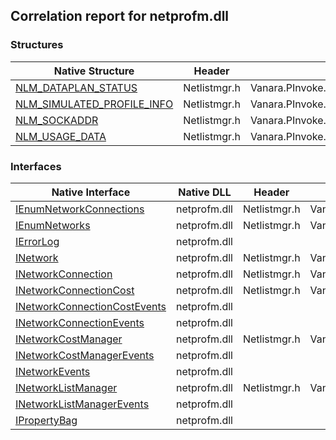 ## Correlation report for netprofm.dll
### Structures
Native Structure | Header | Managed Structure
---- | ---- | ----
[NLM_DATAPLAN_STATUS](https://www.google.com/search?num=5&q=NLM_DATAPLAN_STATUS+site%3Amsdn.microsoft.com) | Netlistmgr.h | Vanara.PInvoke.NetListMgr+NLM_DATAPLAN_STATUS
[NLM_SIMULATED_PROFILE_INFO](https://www.google.com/search?num=5&q=NLM_SIMULATED_PROFILE_INFO+site%3Amsdn.microsoft.com) | Netlistmgr.h | Vanara.PInvoke.NetListMgr+NLM_SIMULATED_PROFILE_INFO
[NLM_SOCKADDR](https://www.google.com/search?num=5&q=NLM_SOCKADDR+site%3Amsdn.microsoft.com) | Netlistmgr.h | Vanara.PInvoke.NetListMgr+NLM_SOCKADDR
[NLM_USAGE_DATA](https://www.google.com/search?num=5&q=NLM_USAGE_DATA+site%3Amsdn.microsoft.com) | Netlistmgr.h | Vanara.PInvoke.NetListMgr+NLM_USAGE_DATA
### Interfaces
Native Interface | Native DLL | Header | Managed Interface
---- | ---- | ---- | ----
[IEnumNetworkConnections](https://www.google.com/search?num=5&q=IEnumNetworkConnections+site%3Amsdn.microsoft.com) | netprofm.dll | Netlistmgr.h | Vanara.PInvoke.NetListMgr+IEnumNetworkConnections
[IEnumNetworks](https://www.google.com/search?num=5&q=IEnumNetworks+site%3Amsdn.microsoft.com) | netprofm.dll | Netlistmgr.h | Vanara.PInvoke.NetListMgr+IEnumNetworks
[IErrorLog](https://www.google.com/search?num=5&q=IErrorLog+site%3Amsdn.microsoft.com) | netprofm.dll |  | 
[INetwork](https://www.google.com/search?num=5&q=INetwork+site%3Amsdn.microsoft.com) | netprofm.dll | Netlistmgr.h | Vanara.PInvoke.NetListMgr+INetwork
[INetworkConnection](https://www.google.com/search?num=5&q=INetworkConnection+site%3Amsdn.microsoft.com) | netprofm.dll | Netlistmgr.h | Vanara.PInvoke.NetListMgr+INetworkConnection
[INetworkConnectionCost](https://www.google.com/search?num=5&q=INetworkConnectionCost+site%3Amsdn.microsoft.com) | netprofm.dll | Netlistmgr.h | Vanara.PInvoke.NetListMgr+INetworkConnectionCost
[INetworkConnectionCostEvents](https://www.google.com/search?num=5&q=INetworkConnectionCostEvents+site%3Amsdn.microsoft.com) | netprofm.dll |  | 
[INetworkConnectionEvents](https://www.google.com/search?num=5&q=INetworkConnectionEvents+site%3Amsdn.microsoft.com) | netprofm.dll |  | 
[INetworkCostManager](https://www.google.com/search?num=5&q=INetworkCostManager+site%3Amsdn.microsoft.com) | netprofm.dll | Netlistmgr.h | Vanara.PInvoke.NetListMgr+INetworkCostManager
[INetworkCostManagerEvents](https://www.google.com/search?num=5&q=INetworkCostManagerEvents+site%3Amsdn.microsoft.com) | netprofm.dll |  | 
[INetworkEvents](https://www.google.com/search?num=5&q=INetworkEvents+site%3Amsdn.microsoft.com) | netprofm.dll |  | 
[INetworkListManager](https://www.google.com/search?num=5&q=INetworkListManager+site%3Amsdn.microsoft.com) | netprofm.dll | Netlistmgr.h | Vanara.PInvoke.NetListMgr+INetworkListManager
[INetworkListManagerEvents](https://www.google.com/search?num=5&q=INetworkListManagerEvents+site%3Amsdn.microsoft.com) | netprofm.dll |  | 
[IPropertyBag](https://www.google.com/search?num=5&q=IPropertyBag+site%3Amsdn.microsoft.com) | netprofm.dll |  | 
